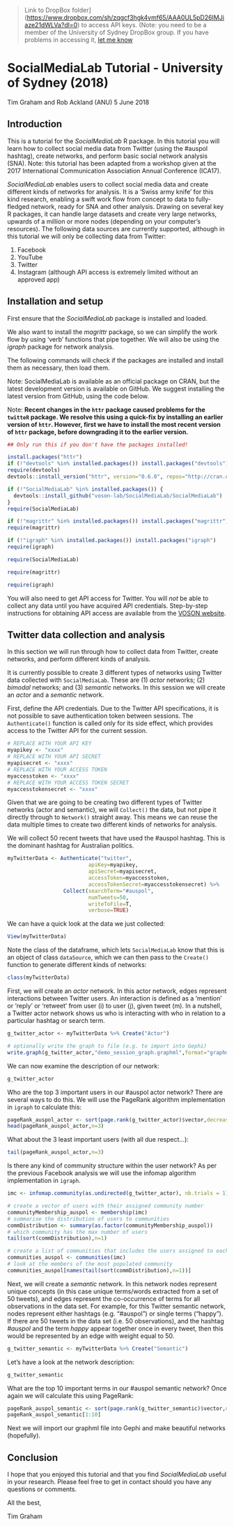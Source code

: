 > Link to DropBox folder](https://www.dropbox.com/sh/zqgcf3hgk4vmf65/AAA0UL5pD26IMJiaze21dWLVa?dl=0) to access API keys. (Note: you need to be a member of the University of Sydney DropBox group. If you have problems in accessing it, [let me know](mailto:francesco.bailo@sydney.edu.au)


SocialMediaLab Tutorial - University of Sydney (2018)
================
Tim Graham and Rob Ackland (ANU)
5 June 2018

## Introduction

This is a tutorial for the *SocialMediaLab* R package. In this tutorial
you will learn how to collect social media data from Twitter (using the
\#auspol hashtag), create networks, and perform basic social network
analysis (SNA). Note: this tutorial has been adapted from a workshop
given at the 2017 International Communication Association Annual
Conference (ICA17).

*SocialMediaLab* enables users to collect social media data and create
different kinds of networks for analysis. It is a ‘Swiss army knife’ for
this kind research, enabling a swift work flow from concept to data to
fully-fledged network, ready for SNA and other analysis. Drawing on
several key R packages, it can handle large datasets and create very
large networks, upwards of a million or more nodes (depending on your
computer’s resources). The following data sources are currently
supported, although in this tutorial we will only be collecting data
from Twitter:

1.  Facebook
2.  YouTube
3.  Twitter
4.  Instagram (although API access is extremely limited without an
    approved app)

## Installation and setup

First ensure that the *SocialMediaLab* package is installed and loaded.

We also want to install the *magrittr* package, so we can simplify the
work flow by using ‘verb’ functions that pipe together. We will also be
using the *igraph* package for network analysis.

The following commands will check if the packages are installed and
install them as necessary, then load them.

Note: SocialMediaLab is available as an official package on CRAN, but
the latest development version is available on GitHub. We suggest
installing the latest version from GitHub, using the code below.

Note: **Recent changes in the `httr` package caused problems for the
`twitteR` package. We resolve this using a quick-fix by installing an
earlier version of `httr`. However, first we have to install the most
recent version of `httr` package, before downgrading it to the earlier
version.**

``` r
## Only run this if you don't have the packages installed!

install.packages("httr")
if (!"devtools" %in% installed.packages()) install.packages("devtools")
require(devtools)
devtools::install_version("httr", version="0.6.0", repos="http://cran.us.r-project.org")

if (!"SocialMediaLab" %in% installed.packages()) {
  devtools::install_github("voson-lab/SocialMediaLab/SocialMediaLab")
}
require(SocialMediaLab)

if (!"magrittr" %in% installed.packages()) install.packages("magrittr")
require(magrittr)

if (!"igraph" %in% installed.packages()) install.packages("igraph")
require(igraph)
```

``` r
require(SocialMediaLab)

require(magrittr)

require(igraph)
```

You will also need to get API access for Twitter. You will *not* be able
to collect any data until you have acquired API credentials.
Step-by-step instructions for obtaining API access are available from
the [VOSON website](http://voson.anu.edu.au/SocialMediaLab).

## Twitter data collection and analysis

In this section we will run through how to collect data from Twitter,
create networks, and perform different kinds of analysis.

It is currently possible to create 3 different types of networks using
Twitter data collected with `SocialMediaLab`. These are (1) *actor*
networks; (2) *bimodal* networks; and (3) *semantic* networks. In this
session we will create an *actor* and a *semantic* network.

First, define the API credentials. Due to the Twitter API
specifications, it is not possible to save authentication token between
sessions. The `Authenticate()` function is called only for its side
effect, which provides access to the Twitter API for the current
session.

``` r
# REPLACE WITH YOUR API KEY
myapikey <- "xxxx" 
# REPLACE WITH YOUR API SECRET
myapisecret <- "xxxx" 
# REPLACE WITH YOUR ACCESS TOKEN
myaccesstoken <- "xxxx" 
# REPLACE WITH YOUR ACCESS TOKEN SECRET
myaccesstokensecret <- "xxxx"
```

Given that we are going to be creating two different types of Twitter
networks (actor and semantic), we will `Collect()` the data, but not
pipe it directly through to `Network()` straight away. This means we can
reuse the data multiple times to create two different kinds of networks
for analysis.

We will collect 50 recent tweets that have used the \#auspol hashtag.
This is the dominant hashtag for Australian politics.

``` r
myTwitterData <- Authenticate("twitter", 
                          apiKey=myapikey, 
                          apiSecret=myapisecret,
                          accessToken=myaccesstoken, 
                          accessTokenSecret=myaccesstokensecret) %>%
                  Collect(searchTerm="#auspol", 
                          numTweets=50, 
                          writeToFile=T, 
                          verbose=TRUE)
```

We can have a quick look at the data we just collected:

``` r
View(myTwitterData)
```

Note the class of the dataframe, which lets `SocialMediaLab` know that
this is an object of class `dataSource`, which we can then pass to the
`Create()` function to generate different kinds of networks:

``` r
class(myTwitterData)
```

First, we will create an *actor* network. In this actor network, edges
represent interactions between Twitter users. An interaction is defined
as a ‘mention’ or ‘reply’ or ‘retweet’ from user \(i\) to user \(j\),
given tweet \(m\). In a nutshell, a Twitter actor network shows us who
is interacting with who in relation to a particular hashtag or search
term.

``` r
g_twitter_actor <- myTwitterData %>% Create("Actor")

# optionally write the graph to file (e.g. to import into Gephi)
write.graph(g_twitter_actor,"demo_session_graph.graphml",format="graphml")
```

We can now examine the description of our network:

``` r
g_twitter_actor
```

Who are the top 3 important users in our \#auspol actor network? There
are several ways to do this. We will use the PageRank algorithm
implementation in `igraph` to calculate
this:

``` r
pageRank_auspol_actor <- sort(page.rank(g_twitter_actor)$vector,decreasing=TRUE)
head(pageRank_auspol_actor,n=3)
```

What about the 3 least important users (with all due respect…):

``` r
tail(pageRank_auspol_actor,n=3)
```

Is there any kind of community structure within the user network? As per
the previous Facebook analysis we will use the infomap algorithm
implementation in
`igraph`.

``` r
imc <- infomap.community(as.undirected(g_twitter_actor), nb.trials = 1) # increase nb.trials for better quality communities

# create a vector of users with their assigned community number
communityMembership_auspol <- membership(imc)
# summarise the distribution of users to communities
commDistribution <- summary(as.factor(communityMembership_auspol))
# which community has the max number of users
tail(sort(commDistribution),n=1)

# create a list of communities that includes the users assigned to each community
communities_auspol <- communities(imc)
# look at the members of the most populated community
communities_auspol[names(tail(sort(commDistribution),n=1))]
```

Next, we will create a *semantic* network. In this network nodes
represent unique concepts (in this case unique terms/words extracted
from a set of 50 tweets), and edges represent the co-occurrence of terms
for all observations in the data set. For example, for this Twitter
semantic network, nodes represent either hashtags (e.g. “\#auspol”) or
single terms (“happy”). If there are 50 tweets in the data set (i.e. 50
observations), and the hashtag *\#auspol* and the term *happy* appear
together once in every tweet, then this would be represented by an edge
with weight equal to 50.

``` r
g_twitter_semantic <- myTwitterData %>% Create("Semantic")
```

Let’s have a look at the network description:

``` r
g_twitter_semantic
```

What are the top 10 important terms in our \#auspol semantic network?
Once again we will calculate this using
PageRank:

``` r
pageRank_auspol_semantic <- sort(page.rank(g_twitter_semantic)$vector,decreasing=TRUE)
pageRank_auspol_semantic[1:10]
```

Next we will import our graphml file into Gephi and make beautiful
networks (hopefully).

## Conclusion

I hope that you enjoyed this tutorial and that you find *SocialMediaLab*
useful in your research. Please feel free to get in contact should you
have any questions or comments.

All the best,

Tim Graham
